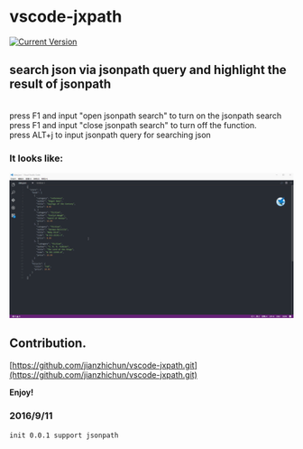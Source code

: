 # vscode-jxpath

[![Current Version](http://vsmarketplacebadge.apphb.com/version/joseph-chun.vscode-jxpath.svg)](https://marketplace.visualstudio.com/items?itemName=joseph-chun.vscode-jxpath)
## search json via jsonpath query and highlight the result of jsonpath 
<br />
press F1 and input "open jsonpath search" to turn on the jsonpath search<br />
press F1 and input "close jsonpath search" to turn off the function. <br />
press ALT+j to input jsonpath query for searching json<br />

### It looks like:

![](https://raw.githubusercontent.com/jianzhichun/vscode-jxpath/master/img/jsonpath.gif)


## Contribution.

[https://github.com/jianzhichun/vscode-jxpath.git](https://github.com/jianzhichun/vscode-jxpath.git)


**Enjoy!**

### 2016/9/11
    init 0.0.1 support jsonpath
